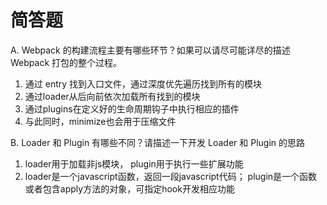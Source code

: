 # 简答题

A. Webpack 的构建流程主要有哪些环节？如果可以请尽可能详尽的描述 Webpack 打包的整个过程。

1. 通过 entry 找到入口文件，通过深度优先遍历找到所有的模块
2. 通过loader从后向前依次加载所有找到的模块
3. 通过plugins在定义好的生命周期钩子中执行相应的插件
4. 与此同时，minimize也会用于压缩文件


B. Loader 和 Plugin 有哪些不同？请描述一下开发 Loader 和 Plugin 的思路
1. loader用于加载非js模块， plugin用于执行一些扩展功能
2. loader是一个javascript函数，返回一段javascript代码； plugin是一个函数或者包含apply方法的对象，可指定hook开发相应功能